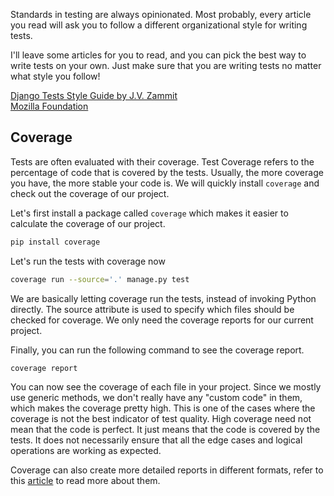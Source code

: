 Standards in testing are always opinionated. Most probably, every article you read will ask you to follow a different organizational style for writing tests.

I'll leave some articles for you to read, and you can pick the best way to write tests on your own. Just make sure that you are writing tests no matter what style you follow!

[Django Tests Style Guide by J.V. Zammit](https://www.untangled.dev/2021/08/22/django-testing-style-guide/)  
[Mozilla Foundation](https://developer.mozilla.org/en-US/docs/Learn/Server-side/Django/Testing)  

## Coverage

Tests are often evaluated with their coverage. Test Coverage refers to the percentage of code that is covered by the tests. Usually, the more coverage you have, the more stable your code is. We will quickly install `coverage` and check out the coverage of our project.

Let's first install a package called `coverage` which makes it easier to calculate the coverage of our project.

```bash
pip install coverage
```

Let's run the tests with coverage now

```bash
coverage run --source='.' manage.py test
```

We are basically letting coverage run the tests, instead of invoking Python directly. The source attribute is used to specify which files should be checked for coverage. We only need the coverage reports for our current project.

Finally, you can run the following command to see the coverage report.

```bash
coverage report
```

You can now see the coverage of each file in your project. Since we mostly use generic methods, we don't really have any "custom code" in them, which makes the coverage pretty high. This is one of the cases where the coverage is not the best indicator of test quality. High coverage need not mean that the code is perfect. It just means that the code is covered by the tests. It does not necessarily ensure that all the edge cases and logical operations are working as expected.

Coverage can also create more detailed reports in different formats, refer to this [article](https://www.codemag.com/article/1701081/Improve-Code-Quality-Using-Test-Coverage) to read more about them.